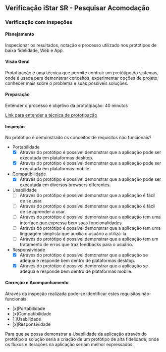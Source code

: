 ## Verificação iStar SR - Pesquisar Acomodação

### Verificação com inspeções

#### Planejamento
 Inspecionar os resultados, notação e processo utilizado nos protótipos de baixa fidelidade, Web e App.

#### Visão Geral
 Prototipação é uma técnica que permite contruir um protótipo do sistemas, onde é usada para demonstrar conceitos, experimentar opções de projeto, conhecer mais sobre o problema e suas possíveis soluções.

#### Preparação
 Entender o processo e objetivo da prototipação: 40 minutos

[Link para entender a técnica de prototipação](https://aprender.ead.unb.br/pluginfile.php/348648/mod_resource/content/3/Requisitos%20-%20Aula%2007.pdf)

#### Inspeção
 No protótipo é demonstrado os conceitos de requisitos não funcionais?

- Portabilidade
    - [x] Através do protótipo é possível demonstrar que a aplicação pode ser executada em plataformas desktop. 
    - [x] Através do protótipo é possível demonstrar que a aplicação pode ser executada em plataformas mobile.
- Compatibilidade
    - [x] Através do protótipo é possível demonstrar que a aplicação pode ser executada em diversos browsers diferentes. 
- Usabilidade
    - [ ] Através do protótipo é possível demonstrar que a aplicação é fácil de se usar.
    - [ ] Através do protótipo é possível demonstrar que a aplicação é fácil de se aprender a usar.
    - [ ] Através do protótipo é possível demonstrar que a aplicação tem uma interface que expressa bem suas funcionalidades.
    - [ ] Através do protótipo é possível demonstrar que a aplicação tem uma linguagem simplista que auxilia o usuário a utilizá-la.
    - [ ] Através do protótipo é possível demonstrar que a aplicação tem um tratamento de erros que traz feedbacks para o usuário.
- Responsividade 
    - [x] Através do protótipo é possível demonstrar que a aplicação se adequa e responde bem dentro de plataformas desktop. 
    - [x] Através do protótipo é possível demonstrar que a aplicação se adequa e responde bem dentro de plataformas mobile.

#### Correção e Acompanhamento
Através da inspeção realizada pode-se identificar estes requisitos não-funcionais:

- [x]Portabilidade
- [x]Compatibilidade
- [ ]Usabilidade
- [x]Responsividade

Para que se possa demonstrar a Usabilidade da aplicação através do protótipo a solução seria a criação de um protótipo de alta fidelidade, onde os fluxos e iterações na aplicação seriam melhor expressados.




 
